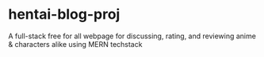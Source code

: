 # hentai-blog-proj
A full-stack free for all webpage for discussing, rating, and reviewing anime &amp; characters alike using MERN techstack

